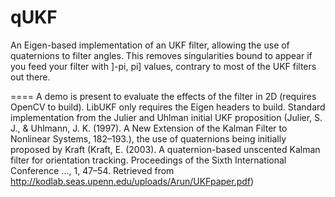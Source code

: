 qUKF
====

An Eigen-based implementation of an UKF filter, allowing the use of quaternions to filter angles. This removes singularities bound to appear if you feed your filter with ]-pi, pi] values, contrary to most of the UKF filters out there.


====
A demo is present to evaluate the effects of the filter in 2D (requires OpenCV to build). LibUKF only requires the Eigen headers to build. Standard implementation from the Julier and Uhlman initial UKF proposition (Julier, S. J., & Uhlmann, J. K. (1997). A New Extension of the Kalman Filter to Nonlinear Systems, 182–193.), the use of quaternions being initially proposed by Kraft (Kraft, E. (2003). A quaternion-based unscented Kalman filter for orientation tracking. Proceedings of the Sixth International Conference …, 1, 47–54. Retrieved from http://kodlab.seas.upenn.edu/uploads/Arun/UKFpaper.pdf)
